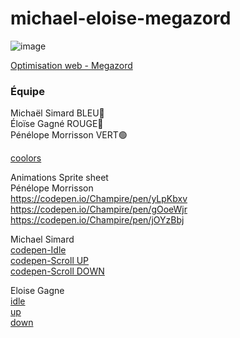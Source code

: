 # michael-eloise-megazord

![image](https://user-images.githubusercontent.com/78884924/151389026-3d871b0e-6c7f-4eca-bce0-bc82472b9860.png)

[Optimisation web - Megazord](https://smnarnold.com/projets/megazord)

### Équipe

Michaël Simard BLEU🔵 </br>
Éloïse Gagné ROUGE🔴 </br>
Pénélope Morrisson VERT🟢

[coolors](https://coolors.co/0c1618-004643-faf4d3-d1ac00-f6be9a)

Animations Sprite sheet</br>
Pénélope Morrisson</br>
https://codepen.io/Champire/pen/yLpKbxv</br>
https://codepen.io/Champire/pen/gOoeWjr</br>
https://codepen.io/Champire/pen/jOYzBbj</br>

Michael Simard</br>
[codepen-Idle](https://codepen.io/micha-l-simard/pen/zYpJbjR) </br>
[codepen-Scroll UP](https://codepen.io/micha-l-simard/pen/mdpGgJJ)</br>
[codepen-Scroll DOWN](https://codepen.io/micha-l-simard/pen/oNpPONR)</br>


Eloise Gagne </br>
[idle](https://codepen.io/Paracoco/pen/OJzvmPJ)</br>
[up](https://codepen.io/Paracoco/pen/yLpKgbG)</br>
[down](https://codepen.io/Paracoco/pen/abEYWbY)</br>
